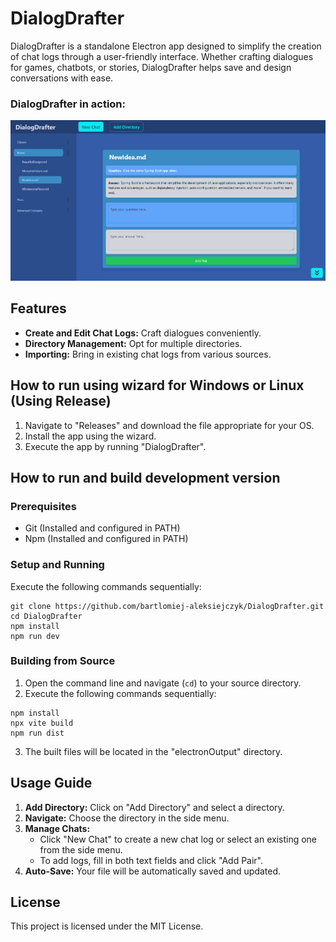 # DialogDrafter
DialogDrafter is a standalone Electron app designed to simplify the creation of chat logs through a user-friendly interface. Whether crafting dialogues for games, chatbots, or stories, DialogDrafter helps save and design conversations with ease.

### DialogDrafter in action:

![demonstration-01.png](design-docs%2Fscreenshots%2Fdemonstration-01.png?raw=true "Sample screen")

## Features
- **Create and Edit Chat Logs:** Craft dialogues conveniently.
- **Directory Management:** Opt for multiple directories.
- **Importing:** Bring in existing chat logs from various sources.
## How to run using wizard for Windows or Linux (Using Release)
1. Navigate to "Releases" and download the file appropriate for your OS.
2. Install the app using the wizard.
3. Execute the app by running "DialogDrafter".
## How to run and build development version
### Prerequisites

- Git (Installed and configured in PATH)
- Npm (Installed and configured in PATH)

### Setup and Running

Execute the following commands sequentially:

```shell
git clone https://github.com/bartlomiej-aleksiejczyk/DialogDrafter.git
cd DialogDrafter
npm install
npm run dev
```
### Building from Source

1. Open the command line and navigate (`cd`) to your source directory.
2. Execute the following commands sequentially:

```shell
npm install
npx vite build
npm run dist
```

3. The built files will be located in the "electronOutput" directory.

## Usage Guide

1. **Add Directory:** Click on "Add Directory" and select a directory.
2. **Navigate:** Choose the directory in the side menu.
3. **Manage Chats:**
    - Click "New Chat" to create a new chat log or select an existing one from the side menu.
    - To add logs, fill in both text fields and click "Add Pair".
4. **Auto-Save:** Your file will be automatically saved and updated.
## License
This project is licensed under the MIT License.